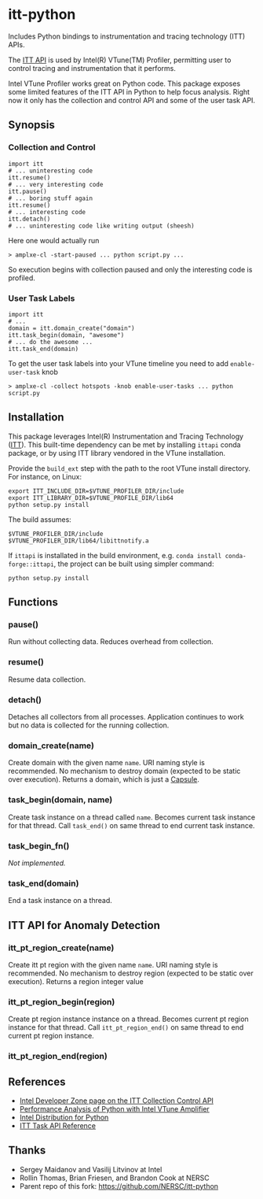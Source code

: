 # itt-python

Includes Python bindings to instrumentation and tracing technology (ITT) APIs.

The [ITT API](https://github.com/intel/ittapi) is used by Intel(R) VTune(TM) Profiler,
permitting user to control tracing and instrumentation that it performs.

Intel VTune Profiler works great on Python code.
This package exposes some limited features of the ITT API in Python to help focus analysis.
Right now it only has the collection and control API and some of the user task API.

## Synopsis

### Collection and Control

    import itt
    # ... uninteresting code
    itt.resume()
    # ... very interesting code
    itt.pause()
    # ... boring stuff again
    itt.resume()
    # ... interesting code
    itt.detach()
    # ... uninteresting code like writing output (sheesh)

Here one would actually run

    > amplxe-cl -start-paused ... python script.py ...

So execution begins with collection paused and only the interesting code is profiled.

### User Task Labels

    import itt
    # ... 
    domain = itt.domain_create("domain")
    itt.task_begin(domain, "awesome")
    # ... do the awesome ...
    itt.task_end(domain)

To get the user task labels into your VTune timeline you need to add `enable-user-task` knob

    > amplxe-cl -collect hotspots -knob enable-user-tasks ... python script.py

## Installation

This package leverages Intel(R) Instrumentation and Tracing Technology ([ITT](https://github.com/intel/ittapi)).
This built-time dependency can be met by installing `ittapi` conda package, or by using ITT library
vendored in the VTune installation.

Provide the `build_ext` step with the path to the root VTune install directory.
For instance, on Linux:

    export ITT_INCLUDE_DIR=$VTUNE_PROFILER_DIR/include
    export ITT_LIBRARY_DIR=$VTUNE_PROFILE_DIR/lib64
    python setup.py install

The build assumes:

    $VTUNE_PROFILER_DIR/include
    $VTUNE_PROFILER_DIR/lib64/libittnotify.a

If `ittapi` is installated in the build environment, e.g. `conda install conda-forge::ittapi`,
the project can be built using simpler command:

    python setup.py install

## Functions

### pause()

Run without collecting data.
Reduces overhead from collection.

### resume()

Resume data collection. 

### detach()

Detaches all collectors from all processes. 
Application continues to work but no data is collected for the running collection.

### domain\_create(name)

Create domain with the given name `name`.
URI naming style is recommended.
No mechanism to destroy domain (expected to be static over execution).
Returns a domain, which is just a [Capsule](https://docs.python.org/3/c-api/capsule.html).

### task\_begin(domain, name)

Create task instance on a thread called `name`. 
Becomes current task instance for that thread. 
Call `task_end()` on same thread to end current task instance.

### task\_begin\_fn()

_Not implemented._

### task\_end(domain)

End a task instance on a thread.

## ITT API for Anomaly Detection

### itt\_pt\_region\_create(name)

Create itt pt region with the given name `name`.
URI naming style is recommended.
No mechanism to destroy region (expected to be static over execution).
Returns a region integer value

### itt\_pt\_region\_begin(region)

Create pt region instance instance on a thread.
Becomes current pt region instance for that thread. 
Call `itt_pt_region_end()` on same thread to end current pt region instance.

### itt\_pt\_region\_end(region)

## References

* [Intel Developer Zone page on the ITT Collection Control API](https://software.intel.com/en-us/node/544204)
* [Performance Analysis of Python with Intel VTune Amplifier](https://software.intel.com/en-us/videos/performance-analysis-of-python-applications-with-intel-vtune-amplifier)
* [Intel Distribution for Python](https://software.intel.com/en-us/intel-distribution-for-python)
* [ITT Task API Reference](https://software.intel.com/en-us/node/544206)


## Thanks

* Sergey Maidanov and Vasilij Litvinov at Intel
* Rollin Thomas, Brian Friesen, and Brandon Cook at NERSC
* Parent repo of this fork: https://github.com/NERSC/itt-python

